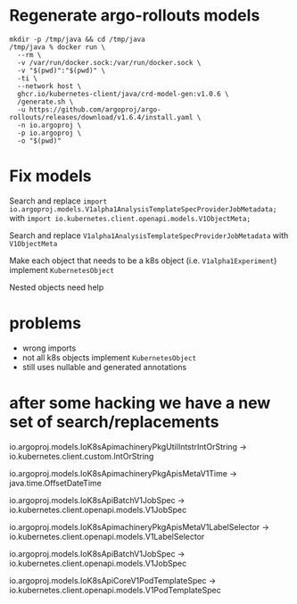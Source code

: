 # Regenerate argo-rollouts models
```shell
mkdir -p /tmp/java && cd /tmp/java
/tmp/java % docker run \
  --rm \
  -v /var/run/docker.sock:/var/run/docker.sock \
  -v "$(pwd)":"$(pwd)" \
  -ti \
  --network host \
  ghcr.io/kubernetes-client/java/crd-model-gen:v1.0.6 \
  /generate.sh \
  -u https://github.com/argoproj/argo-rollouts/releases/download/v1.6.4/install.yaml \
  -n io.argoproj \
  -p io.argoproj \
  -o "$(pwd)"
```

# Fix models

Search and replace
`import io.argoproj.models.V1alpha1AnalysisTemplateSpecProviderJobMetadata;`
with 
`import io.kubernetes.client.openapi.models.V1ObjectMeta;`

Search and replace
`V1alpha1AnalysisTemplateSpecProviderJobMetadata`
with
`V1ObjectMeta`

Make each object that needs to be a k8s object (i.e. `V1alpha1Experiment`) implement `KubernetesObject`

Nested objects need help

# problems
* wrong imports
* not all k8s objects implement `KubernetesObject`
* still uses nullable and generated annotations





# after some hacking we have a new set of search/replacements

io.argoproj.models.IoK8sApimachineryPkgUtilIntstrIntOrString -> io.kubernetes.client.custom.IntOrString

io.argoproj.models.IoK8sApimachineryPkgApisMetaV1Time -> java.time.OffsetDateTime

io.argoproj.models.IoK8sApiBatchV1JobSpec -> io.kubernetes.client.openapi.models.V1JobSpec

io.argoproj.models.IoK8sApimachineryPkgApisMetaV1LabelSelector -> io.kubernetes.client.openapi.models.V1LabelSelector

io.argoproj.models.IoK8sApiBatchV1JobSpec -> io.kubernetes.client.openapi.models.V1JobSpec

io.argoproj.models.IoK8sApiCoreV1PodTemplateSpec -> io.kubernetes.client.openapi.models.V1PodTemplateSpec
